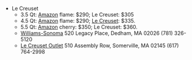   * Le Creuset
    * 3.5 Qt: [Amazon](https://www.amazon.com/Creuset-Signature-Enameled-Cast-Iron-French/dp/B0076NOFSC?ref_=ast_sto_dp) flame: $290; Le Creuset: $305
    * 4.5 Qt: [Amazon](https://www.amazon.com/Creuset-Signature-Enameled-Cast-Iron-Stainless/dp/B00VA5H8AY?ref_=ast_sto_dp) flame: $290; [Le Creuset](https://www.lecreuset.com/round-dutch-oven/LS2501.html): $335.
    * 5.5 Qt: [Amazon](https://www.amazon.com/Creuset-Signature-Enameled-Cast-Iron-2-Quart/dp/B0076NOGPY?ref_=ast_sto_dp&th=1) cherry: $350; Le Creuset: $360.
    * [Williams-Sonoma](https://www.williams-sonoma.com/products/le-creuset-signature-round-dutch-oven/?pkey=s%7Cle%20creuset%20dutch%20oven%7C20) 520 Legacy Place, Dedham, MA 02026 (781) 326-5120
    * [Le Creuset Outlet](https://www.lecreuset.com/store?sid=the-outlets-at-assembly-row) 510 Assembly Row, Somerville, MA 02145 (617) 764-2998